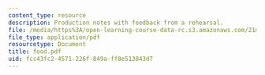 ```yaml
---
content_type: resource
description: Production notes with feedback from a rehearsal.
file: /media/https%3A/open-learning-course-data-rc.s3.amazonaws.com/21m-873-theater-arts-topics-suburbia-january-iap-2008/fcc43fc24571226f849aff8e513843d7_food.pdf
file_type: application/pdf
resourcetype: Document
title: food.pdf
uid: fcc43fc2-4571-226f-849a-ff8e513843d7
---
```

